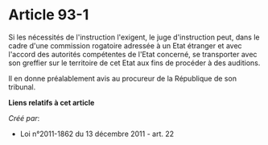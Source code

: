 # Article 93-1

Si les nécessités de l'instruction l'exigent, le juge d'instruction peut, dans le cadre d'une commission rogatoire adressée à
un Etat étranger et avec l'accord des autorités compétentes de l'Etat concerné, se transporter avec son greffier sur le
territoire de cet Etat aux fins de procéder à des auditions. 

Il en donne préalablement avis au procureur de la République de son tribunal.

**Liens relatifs à cet article**

_Créé par_:

  - Loi n°2011-1862 du 13 décembre 2011 - art. 22
